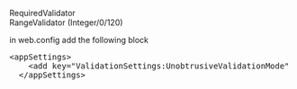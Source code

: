 RequiredValidator<br />
RangeValidator (Integer/0/120)<br />

in web.config add the following block<br />
<pre>
&lt;appSettings>
    &lt;add key="ValidationSettings:UnobtrusiveValidationMode" value="None" />
  &lt;/appSettings>
</pre>
